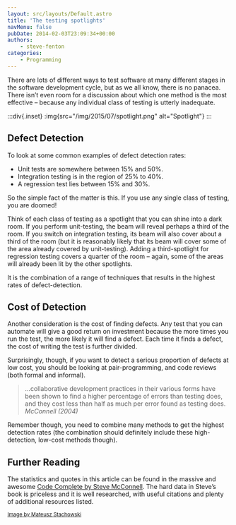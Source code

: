 ```yaml
---
layout: src/layouts/Default.astro
title: 'The testing spotlights'
navMenu: false
pubDate: 2014-02-03T23:09:34+00:00
authors:
    - steve-fenton
categories:
    - Programming
---
```


There are lots of different ways to test software at many different stages in the software development cycle, but as we all know, there is no panacea. There isn’t even room for a discussion about which one method is the most effective – because any individual class of testing is utterly inadequate.

:::div{.inset}
:img{src="/img/2015/07/spotlight.png" alt="Spotlight"}
:::

## Defect Detection

To look at some common examples of defect detection rates:

- Unit tests are somewhere between 15% and 50%.
- Integration testing is in the region of 25% to 40%.
- A regression test lies between 15% and 30%.

So the simple fact of the matter is this. If you use any single class of testing, you are doomed!

Think of each class of testing as a spotlight that you can shine into a dark room. If you perform unit-testing, the beam will reveal perhaps a third of the room. If you switch on integration testing, its beam will also cover about a third of the room (but it is reasonably likely that its beam will cover some of the area already covered by unit-testing). Adding a third-spotlight for regression testing covers a quarter of the room – again, some of the areas will already been lit by the other spotlights.

It is the combination of a range of techniques that results in the highest rates of defect-detection.

## Cost of Detection

Another consideration is the cost of finding defects. Any test that you can automate will give a good return on investment because the more times you run the test, the more likely it will find a defect. Each time it finds a defect, the cost of writing the test is further divided.

Surprisingly, though, if you want to detect a serious proportion of defects at low cost, you should be looking at pair-programming, and code reviews (both formal and informal).

> …collaborative development practices in their various forms have been shown to find a higher percentage of errors than testing does, and they cost less than half as much per error found as testing does. <cite>McConnell (2004)</cite>

Remember though, you need to combine many methods to get the highest detection rates (the combination should definitely include these high-detection, low-cost methods though).

## Further Reading

The statistics and quotes in this article can be found in the massive and awesome [Code Complete by Steve McConnell](http://www.amazon.co.uk/Code-Complete-Practical-Handbook-Construction/dp/0735619670). The hard data in Steve’s book is priceless and it is well researched, with useful citations and plenty of additional resources listed.

<small>[Image by Mateusz Stachowski](http://www.sxc.hu/profile/Mattox)</small>